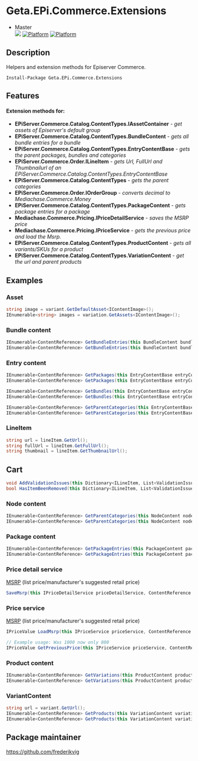 # Geta.EPi.Commerce.Extensions

* Master<br>
![](http://tc.geta.no/app/rest/builds/buildType:(id:GetaPackages_EPiCommerceExtensions_00ci),branch:master/statusIcon)
[![Platform](https://img.shields.io/badge/Platform-.NET%204.6.1-blue.svg?style=flat)](https://msdn.microsoft.com/en-us/library/w0x726c2%28v=vs.110%29.aspx)
[![Platform](https://img.shields.io/badge/Episerver%20Commerce-%2011-orange.svg?style=flat)](http://world.episerver.com/commerce/)

## Description

Helpers and extension methods for Episerver Commerce.

```
Install-Package Geta.EPi.Commerce.Extensions
```

## Features

#### Extension methods for:
* **EPiServer.Commerce.Catalog.ContentTypes.IAssetContainer** - *get assets of Episerver's default group*
* **EPiServer.Commerce.Catalog.ContentTypes.BundleContent** - *gets all bundle entries for a bundle*
* **EPiServer.Commerce.Catalog.ContentTypes.EntryContentBase** - *gets the parent packages, bundles and categories*
* **EPiServer.Commerce.Order.ILineItem** - *gets Url, FullUrl and Thumbnailurl of an EPiServer.Commerce.Catalog.ContentTypes.EntryContentBase*
* **EPiServer.Commerce.Catalog.ContentTypes** - *gets the parent categories*
* **EPiServer.Commerce.Order.IOrderGroup** - *converts decimal to Mediachase.Commerce.Money*
* **EPiServer.Commerce.Catalog.ContentTypes.PackageContent** - *gets package entries for a package*
* **Mediachase.Commerce.Pricing.IPriceDetailService** - *saves the MSRP price*
* **Mediachase.Commerce.Pricing.IPriceService** - *gets the previous price and load the Msrp.*
* **EPiServer.Commerce.Catalog.ContentTypes.ProductContent** - *gets all variants/SKUs for a product*
* **EPiServer.Commerce.Catalog.ContentTypes.VariationContent** - *get the url and parent products*


## Examples

### Asset

```csharp
string image = variant.GetDefaultAsset<IContentImage>();
IEnumerable<string> images = variation.GetAssets<IContentImage>();
```

### Bundle content

```csharp
IEnumerable<ContentReference> GetBundleEntries(this BundleContent bundleContent);
IEnumerable<ContentReference> GetBundleEntries(this BundleContent bundleContent, IRelationRepository relationRepository);
```

### Entry content

```csharp
IEnumerable<ContentReference> GetPackages(this EntryContentBase entryContent);
IEnumerable<ContentReference> GetPackages(this EntryContentBase entryContent, IRelationRepository relationRepository);

IEnumerable<ContentReference> GetBundles(this EntryContentBase entryContent);
IEnumerable<ContentReference> GetBundles(this EntryContentBase entryContent, IRelationRepository relationRepository);

IEnumerable<ContentReference> GetParentCategories(this EntryContentBase entryContent);
IEnumerable<ContentReference> GetParentCategories(this EntryContentBase entryContent, IRelationRepository relationRepository);
```

### LineItem

```csharp
string url = lineItem.GetUrl();
string fullUrl = lineItem.GetFullUrl();
string thumbnail = lineItem.GetThumbnailUrl();
```

## Cart

```csharp
void AddValidationIssues(this Dictionary<ILineItem, List<ValidationIssue>> issues, ILineItem lineItem, ValidationIssue issue);
bool HasItemBeenRemoved(this Dictionary<ILineItem, List<ValidationIssue>> issuesPerLineItem, ILineItem lineItem);
```

### Node content

```csharp
IEnumerable<ContentReference> GetParentCategories(this NodeContent nodeContent);
IEnumerable<ContentReference> GetParentCategories(this NodeContent nodeContent, IRelationRepository relationRepository)
```

### Package content

```csharp
IEnumerable<ContentReference> GetPackageEntries(this PackageContent packageContent);
IEnumerable<ContentReference> GetPackageEntries(this PackageContent packageContent, IRelationRepository relationRepository);
```

### Price detail service

[MSRP](https://en.wikipedia.org/wiki/List_price) (list price/manufacturer's suggested retail price)

```csharp
SaveMsrp(this IPriceDetailService priceDetailService, ContentReference contentLink, MarketId marketId, Currency currency, decimal amount);
```

### Price service

[MSRP](https://en.wikipedia.org/wiki/List_price) (list price/manufacturer's suggested retail price)

```csharp
IPriceValue LoadMsrp(this IPriceService priceService, ContentReference contentLink, MarketId marketId, Currency currency);

// Example usage: Was 1000 now only 800
IPriceValue GetPreviousPrice(this IPriceService priceService, ContentReference contentLink, MarketId marketId, Currency currency);
```

### Product content

```csharp
IEnumerable<ContentReference> GetVariations(this ProductContent productContent);
IEnumerable<ContentReference> GetVariations(this ProductContent productContent, IRelationRepository relationRepository);
```

### VariantContent

```csharp
string url = variant.GetUrl();
IEnumerable<ContentReference> GetProducts(this VariationContent variationContent, IRelationRepository relationRepository);
IEnumerable<ContentReference> GetProducts(this VariationContent variationContent);
```

## Package maintainer 
https://github.com/frederikvig
